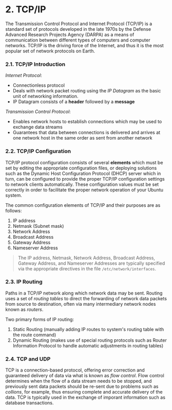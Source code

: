 # 2. TCP/IP

The Transmission Control Protocol and Internet Protocol (TCP/IP) is a standard set of protocols developed in the late 1970s by the Defense Advanced Research Projects Agency (DARPA) as a means of communication between different types of computers and computer networks. TCP/IP is the driving force of the Internet, and thus it is the most popular set of network protocols on Earth.

### 2.1. TCP/IP Introduction

_Internet Protocol_:
- Connectionless protocol
- Deals with network packet routing using the _IP Datagram_ as the basic unit of networking information.
- IP Datagram consists of a __header__ followed by a __message__

_Transmission Control Protocol_:
- Enables network hosts to establish connections which may be used to exchange data streams
- Guarantees that data between connections is delivered and arrives at one network host in the same order as sent from another network

### 2.2. TCP/IP Configuration

TCP/IP protocol configuration consists of several __elements__ which must be set by editing the appropriate configuration files, or deploying solutions such as the Dynamic Host Configuration Protocol (DHCP) server which in turn, can be configured to provide the proper TCP/IP configuration settings to network clients automatically. These configuration values must be set correctly in order to facilitate the proper network operation of your Ubuntu system.

The common configuration elements of TCP/IP and their purposes are as follows:
1. IP address
1. Netmask (Subnet mask)
1. Network Address
1. Broadcast Address
1. Gateway Address
1. Nameserver Address

> The IP address, Netmask, Network Address, Broadcast Address, Gateway Address, and Nameserver Addresses are typically specified via the appropriate directives in the file `/etc/network/interfaces`.

### 2.3. IP Routing

Paths in a TCP/IP network along which network data may be sent. Routing uses a set of _routing tables_ to direct the forwarding of network data packets from source to destination, often via many intermediary network nodes known as _routers_.

Two primary forms of IP routing:
1. Static Routing (manually adding IP routes to system's routing table with the route command)
1. Dynamic Routing (makes use of special routing protocols such as Router Information Protocol to handle automatic adjustments in routing tables)

### 2.4. TCP and UDP

TCP is a connection-based protocol, offering error correction and guaranteed delivery of data via what is known as _flow control_. Flow control determines when the flow of a data stream needs to be stopped, and previously sent data packets should be re-sent due to problems such as _collions_, for example, thus ensuring complete and accurate delivery of the data. TCP is typically used in the exchange of imporant information such as database transactions.


